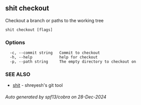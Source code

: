 ## shit checkout

Checkout a branch or paths to the working tree

```
shit checkout [flags]
```

### Options

```
  -c, --commit string   Commit to checkout
  -h, --help            help for checkout
  -p, --path string     The empty directory to checkout on
```

### SEE ALSO

* [shit](shit.md)	 - shreyesh's git tool

###### Auto generated by spf13/cobra on 28-Dec-2024
